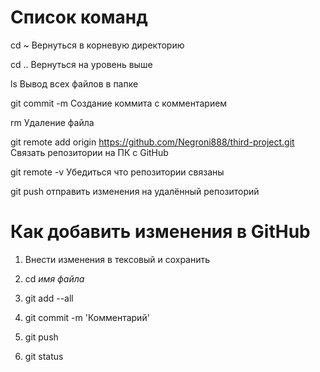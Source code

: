 # Список команд

cd ~ Вернуться в корневую директорию


cd .. Вернуться на уровень выше


ls Вывод всех файлов в папке


git commit -m Создание коммита с комментарием


rm Удаление файла


git remote add origin https://github.com/Negroni888/third-project.git Связать репозитории на ПК с GitHub


git remote -v Убедиться что репозитории связаны


git push отправить изменения на удалённый репозиторий


# Как добавить изменения в GitHub
1. Внести изменения в тексовый и сохранить

2. cd *имя файла*

3. git add --all

4. git commit -m 'Комментарий'

5. git push

6. git status